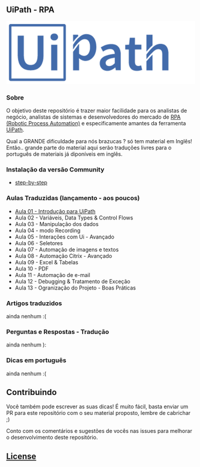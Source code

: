 ## UiPath - RPA

![UiPath](./assets/images/uipath-logo.png)


### Sobre

O objetivo deste repositório é trazer maior facilidade para os analistas de negócio, analistas de sistemas e desenvolvedores do mercado de [RPA (Robotic Process Automation)](https://en.wikipedia.org/wiki/Robotic_process_automation) e especificamente amantes da ferramenta [UiPath](https://www.uipath.com/).

Qual a GRANDE dificuldade para nós brazucas ? 
só tem material em Inglês! Então.. grande parte do material aqui serão traduções livres para o português de materiais já diponíveis em inglês.

### Instalação da versão Community

- [step-by-step](./install-uipathcomunity/readme.md)

### Aulas Traduzidas (lançamento - aos poucos)

- [Aula 01 - Introdução para UiPath](./curso/aula-01/readme.md)
- Aula 02 - Variáveis, Data Types & Control Flows
- Aula 03 - Manipulação dos dados
- Aula 04 - modo Recording
- Aula 05 - Interações com Ui - Avançado
- Aula 06 - Seletores
- Aula 07 - Automação de imagens e textos
- Aula 08 - Automação Citrix - Avançado
- Aula 09 - Excel & Tabelas
- Aula 10 - PDF
- Aula 11 - Automação de e-mail
- Aula 12 - Debugging & Tratamento de Exceção 
- Aula 13 - Ogranização do Projeto - Boas Práticas

### Artigos traduzidos

ainda nenhum :(

### Perguntas e Respostas - Tradução

ainda nenhum ):

### Dicas em português

ainda nenhum :(

## Contribuindo

Você também pode escrever as suas dicas! É muito fácil, basta enviar um PR para este repositório com o seu material proposto, lembre de cabrichar ;) 

Conto com os comentários e sugestões de vocês nas issues para melhorar o desenvolvimento deste repositório. 



## [License](https://github.com/weblank/UiPath-Brasil/blob/master/LICENSE) 
